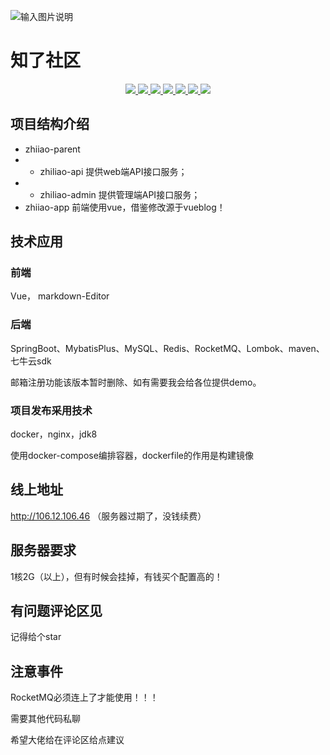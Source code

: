 
![输入图片说明](https://images.gitee.com/uploads/images/2020/0922/091803_234785a7_2156220.gif "1.8ff235a.gif")
# 知了社区

<p align="center">
    <a target="_blank" href="https://www.oracle.com/technetwork/java/javase/downloads/index.html">
        <img src="https://img.shields.io/hexpm/l/plug.svg" ></img>
        <img src="https://img.shields.io/badge/JDK-1.8+-green.svg" ></img>
        <img src="https://img.shields.io/badge/springboot-2.5.0.RELEASE-green" ></img>
        <img src="https://img.shields.io/badge/redis-red" ></img>
        <img src="https://img.shields.io/badge/vue-2.5.2-pink" ></img>
        <img src="https://img.shields.io/badge/mybatis--plus-3.1.2-9cf" ></img>
        <img src="https://img.shields.io/badge/七牛云图片上传-yellow" ></img>
    </a>
</p>

## 项目结构介绍
 * zhiiao-parent
 * * zhiliao-api 提供web端API接口服务；
 * * zhiliao-admin 提供管理端API接口服务；
 * zhiiao-app 前端使用vue，借鉴修改源于vueblog！

## 技术应用

 ### 前端
   Vue， markdown-Editor
 ### 后端
 SpringBoot、MybatisPlus、MySQL、Redis、RocketMQ、Lombok、maven、七牛云sdk
 
  邮箱注册功能该版本暂时删除、如有需要我会给各位提供demo。
 ### 项目发布采用技术
   docker，nginx，jdk8
   
   使用docker-compose编排容器，dockerfile的作用是构建镜像
   
## 线上地址
http://106.12.106.46   （服务器过期了，没钱续费）

## 服务器要求
1核2G（以上），但有时候会挂掉，有钱买个配置高的！

## 有问题评论区见
记得给个star
## 注意事件
RocketMQ必须连上了才能使用！！！

需要其他代码私聊

希望大佬给在评论区给点建议

